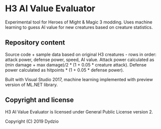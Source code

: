 # H3 AI Value Evaluator
Experimental tool for Heroes of Might & Magic 3 modding. Uses machine learning to guess AI value for new creatures based on creature statistics.

## Repository content

Source code + sample data based on original H3 creatures - rows in order: attack power, defense power, speed, AI value. Attack power calculated as (min damage + max damage)/2 * (1 + 0.05 * creature attack). Defense power calculated as hitpoints * (1 + 0.05 * defense power). 

Built with Visual Studio 2017, machine learning implemented with preview version of ML.NET library.

## Copyright and license

H3 AI Value Evaluator is licensed under General Public License version 2.

Copyright (C) 2019 Dydzio